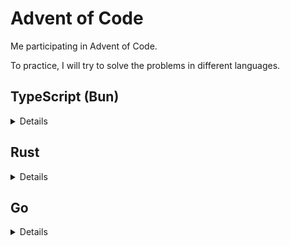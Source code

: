 # Advent of Code

Me participating in Advent of Code.

To practice, I will try to solve the problems in different languages.

## TypeScript (Bun)

<details>

### Prerequisites

- [Bun](https://bun.sh/)
or
- [Node](https://nodejs.org/)

### Run

Change directory to the TypeScript folder

```bash
cd 2022/typescript
```

Run the solution for a specific day

```bash
bun run day01.ts
```

Run the tests

```bash
bun test # note that this runs bun native stuff underneath, as opposed to "bun run test"
# or
yarn test
```

Benchmarks

```bash
bun run bench # bun bench fails with "error: Failed to due to error: spawn() is not yet implemented on Windows"
# or
yarn bench
```

</details>

## Rust

<details>

### Prerequisites

- [Rust](https://www.rust-lang.org/tools/install)

### Run

Change directory to the Rust folder

```bash
cd 2022/rust
```

Run the solution for a specific day

```bash
cargo run --bin day01
```

</details>

## Go

<details>

### Prerequisites

- [Go](https://golang.org/doc/install)

### Run

Change directory to the Go folder

```bash
cd 2022/go
```

Run the solution for a specific day

```bash
go run . day01
```

</details>
